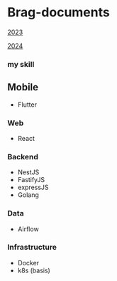 # Brag-documents
[2023](https://github.com/Mrkonxyz/brag-documents/blob/main/2023.md)

[2024](https://github.com/Mrkonxyz/brag-documents/blob/main/2024.md)
### my skill
## Mobile
  - Flutter
### Web
  - React
### Backend
  - NestJS
  - FastifyJS
  - expressJS
  - Golang
### Data
 - Airflow
### Infrastructure
- Docker
- k8s (basis)

